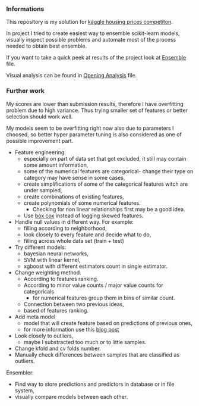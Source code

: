 ### Informations

This repository is my solution for [kaggle housing prices competiton](https://www.kaggle.com/c/house-prices-advanced-regression-techniques).

In project I tried to create easiest way to ensemble scikit-learn models, visually inspect possible problems and automate most of the process needed to obtain best ensemble.

If you want to take a quick peek at results of the project look at [Ensemble](https://github.com/matkalinowski/Kaggle-House-prices/blob/master/Ensemble.ipynb) file.

Visual analysis can be found in [Opening Analysis](https://github.com/matkalinowski/Kaggle-House-prices/blob/master/Opening%20Analysis.ipynb) file.

### Further work
My scores are lower than submission results, therefore I have overfitting problem due to high variance. Thus trying smaller set of features or better selection should work well.

My models seem to be overfitting right now also due to parameters I choosed, so better hyper parameter tuning is also considered as one of possible improvement part.

* Feature engineering:
    * especially on part of data set that got excluded, it still may contain some amount information,
    * some of the numerical features are categorical- change their type on category may have sense in some cases,
    * create simplifications of some of the categorical features witch are under sampled,
    * create combinations of existing features,
    * create polynomials of some numerical features.
        * Checking for non linear relationships first may be a good idea.
    * Use [box cox](http://onlinestatbook.com/2/transformations/box-cox.html) instead of logging skewed features.
* Handle null values in different way. For example:
    * filling according to neighborhood,
    * look closely to every feature and decide what to do,
    * filling across whole data set (train + test)
* Try different models:
    * bayesian neural networks,
    * SVM with linear kernel,
    * xgboost with different estimators count in single estimator.
* Change weighting method.
    * According to features ranking.
    * According to minor value counts / major value counts for categoricals
        * for numerical features group them in bins of similar count.
    * Connection between two previous ideas,
    * based of features ranking.
* Add meta model
    * model that will create feature based on predictions of previous ones,
    * for more information use this [blog post](http://blog.kaggle.com/2017/06/15/stacking-made-easy-an-introduction-to-stacknet-by-competitions-grandmaster-marios-michailidis-kazanova/)
* Look closely to outliers,
    * maybe I substracted too much or to little samples.
* Change kfold and cv folds number.
* Manually check differences between samples that are classified as outliers.

Ensembler:
* Find way to store predictions and predictors in database or in file system,
* visually compare models between each other.